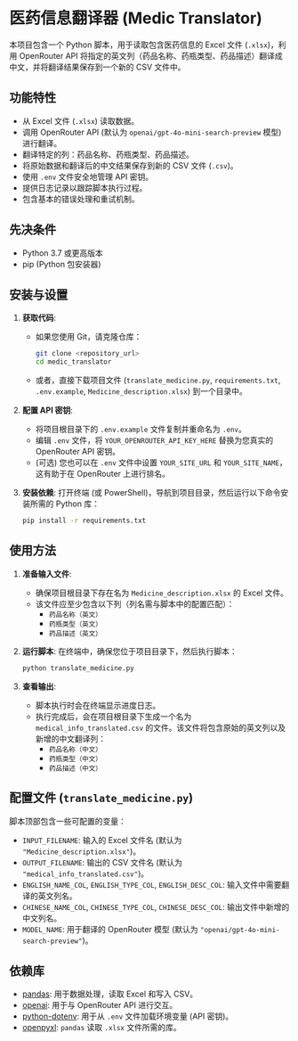 # 医药信息翻译器 (Medic Translator)

本项目包含一个 Python 脚本，用于读取包含医药信息的 Excel 文件 (`.xlsx`)，利用 OpenRouter API 将指定的英文列（药品名称、药瓶类型、药品描述）翻译成中文，并将翻译结果保存到一个新的 CSV 文件中。

## 功能特性

*   从 Excel 文件 (`.xlsx`) 读取数据。
*   调用 OpenRouter API (默认为 `openai/gpt-4o-mini-search-preview` 模型) 进行翻译。
*   翻译特定的列：药品名称、药瓶类型、药品描述。
*   将原始数据和翻译后的中文结果保存到新的 CSV 文件 (`.csv`)。
*   使用 `.env` 文件安全地管理 API 密钥。
*   提供日志记录以跟踪脚本执行过程。
*   包含基本的错误处理和重试机制。

## 先决条件

*   Python 3.7 或更高版本
*   pip (Python 包安装器)

## 安装与设置

1.  **获取代码**:
    *   如果您使用 Git，请克隆仓库：
        ```bash
        git clone <repository_url>
        cd medic_translator
        ```
    *   或者，直接下载项目文件 (`translate_medicine.py`, `requirements.txt`, `.env.example`, `Medicine_description.xlsx`) 到一个目录中。

2.  **配置 API 密钥**:
    *   将项目根目录下的 `.env.example` 文件复制并重命名为 `.env`。
    *   编辑 `.env` 文件，将 `YOUR_OPENROUTER_API_KEY_HERE` 替换为您真实的 OpenRouter API 密钥。
    *   (可选) 您也可以在 `.env` 文件中设置 `YOUR_SITE_URL` 和 `YOUR_SITE_NAME`，这有助于在 OpenRouter 上进行排名。

3.  **安装依赖**:
    打开终端 (或 PowerShell)，导航到项目目录，然后运行以下命令安装所需的 Python 库：
    ```bash
    pip install -r requirements.txt
    ```

## 使用方法

1.  **准备输入文件**:
    *   确保项目根目录下存在名为 `Medicine_description.xlsx` 的 Excel 文件。
    *   该文件应至少包含以下列（列名需与脚本中的配置匹配）：
        *   `药品名称（英文）`
        *   `药瓶类型（英文）`
        *   `药品描述（英文）`

2.  **运行脚本**:
    在终端中，确保您位于项目目录下，然后执行脚本：
    ```bash
    python translate_medicine.py
    ```

3.  **查看输出**:
    *   脚本执行时会在终端显示进度日志。
    *   执行完成后，会在项目根目录下生成一个名为 `medical_info_translated.csv` 的文件。该文件将包含原始的英文列以及新增的中文翻译列：
        *   `药品名称（中文）`
        *   `药瓶类型（中文）`
        *   `药品描述（中文）`

## 配置文件 (`translate_medicine.py`)

脚本顶部包含一些可配置的变量：

*   `INPUT_FILENAME`: 输入的 Excel 文件名 (默认为 `"Medicine_description.xlsx"`)。
*   `OUTPUT_FILENAME`: 输出的 CSV 文件名 (默认为 `"medical_info_translated.csv"`)。
*   `ENGLISH_NAME_COL`, `ENGLISH_TYPE_COL`, `ENGLISH_DESC_COL`: 输入文件中需要翻译的英文列名。
*   `CHINESE_NAME_COL`, `CHINESE_TYPE_COL`, `CHINESE_DESC_COL`: 输出文件中新增的中文列名。
*   `MODEL_NAME`: 用于翻译的 OpenRouter 模型 (默认为 `"openai/gpt-4o-mini-search-preview"`)。

## 依赖库

*   [pandas](https://pandas.pydata.org/): 用于数据处理，读取 Excel 和写入 CSV。
*   [openai](https://github.com/openai/openai-python): 用于与 OpenRouter API 进行交互。
*   [python-dotenv](https://github.com/theskumar/python-dotenv): 用于从 `.env` 文件加载环境变量 (API 密钥)。
*   [openpyxl](https://openpyxl.readthedocs.io/en/stable/): `pandas` 读取 `.xlsx` 文件所需的库。